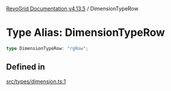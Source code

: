 [RevoGrid Documentation v4.13.5](README.md) / DimensionTypeRow

# Type Alias: DimensionTypeRow

```ts
type DimensionTypeRow: "rgRow";
```

## Defined in

[src/types/dimension.ts:1](https://github.com/revolist/revogrid/blob/f32590b4b251a55e7610f26e48cd67947bdd6441/src/types/dimension.ts#L1)
